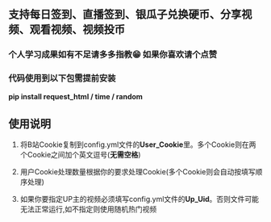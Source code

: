 ## 支持每日签到、直播签到、银瓜子兑换硬币、分享视频、观看视频、视频投币

### 个人学习成果如有不足请多多指教😁 如果你喜欢请个点赞

### 代码使用到以下包需提前安装
**pip install request_html / time / random**

## 使用说明
1. 将B站Cookie复制到config.yml文件的**User_Cookie**里。多个Cookie则在两个Cookie之间加个英文逗号(**无需空格**)
   
2. 用户Cookie处理数量根据你的要求处理Cookie(多个Cookie则会自动按填写顺序处理)
   
3. 如果你要指定UP主的视频必须填写config.yml文件的**Up_Uid**。否则文件可能无法正常运行,如不指定则使用随机热门视频
